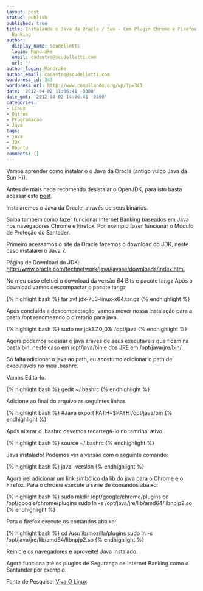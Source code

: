 ```yaml
---
layout: post
status: publish
published: true
title: Instalando o Java da Oracle / Sun - Com Plugin Chrome e Firefox - Internet
  Banking
author:
  display_name: Scudelletti
  login: Mandrake
  email: cadastro@scudelletti.com
  url: ''
author_login: Mandrake
author_email: cadastro@scudelletti.com
wordpress_id: 343
wordpress_url: http://www.compilando.org/wp/?p=343
date: '2012-04-02 11:06:41 -0300'
date_gmt: '2012-04-02 14:06:41 -0300'
categories:
- Linux
- Outros
- Programacao
- Java
tags:
- java
- JDK
- Ubuntu
comments: []
---
```

Vamos aprender como instalar o o Java da Oracle (antigo vulgo Java da Sun :-)).

Antes de mais nada recomendo desistalar o OpenJDK, para isto basta acessar este [post](/linux/programacao/java/2012/04/02/como-remover-o-openjdk-do-ubuntu-11-10.html).

Instalaremos o Java da Oracle, através de seus binários.

Saiba também como fazer funcionar Internet Banking baseados em Java nos navegadores Chrome e Firefox. Por exemplo fazer funcionar o Módulo de Proteção do Santader.

Primeiro acessamos o site da Oracle fazemos o download do JDK, neste caso instalarei o Java 7.

Página de Download do JDK:
<a href="http://www.oracle.com/technetwork/java/javase/downloads/index.html" title="Download JDK Oracle" target="_blank">http://www.oracle.com/technetwork/java/javase/downloads/index.html</a>

No meu caso efetuei o download da versão 64 Bits e pacote tar.gz
Após o download vamos descompactar o pacote tar.gz

{% highlight bash %}
tar xvf jdk-7u3-linux-x64.tar.gz
{% endhighlight %}

Após concluída a descompactação, vamos mover nossa instalação para a pasta /opt renomeando o diretório para java.

{% highlight bash %}
sudo mv jdk1.7.0_03/ /opt/java
{% endhighlight %}

Agora podemos acessar o java aravés de seus executaveis que ficam na pasta bin, neste caso em /opt/java/bin e dos JRE em /opt/java/jre/bin/.

Só falta adicionar o java ao path, eu acostumo adicionar o path de executaveis no meu .bashrc.

Vamos Editá-lo.

{% highlight bash %}
gedit ~/.bashrc
{% endhighlight %}

Adicione ao final do arquivo as seguintes linhas

{% highlight bash %}
#Java
export PATH=$PATH:/opt/java/bin
{% endhighlight %}

Após alterar o .bashrc devemos recarregá-lo no temrinal ativo

{% highlight bash %}
source ~/.bashrc
{% endhighlight %}

Java instalado!
Podemos ver a versão com o seguinte comando:

{% highlight bash %}
java -version
{% endhighlight %}

Agora irei adicionar um link simbólico da lib do java para o Chrome e o Firefox.
Para o chrome execute a serie de comandos abaixo:

{% highlight bash %}
sudo mkdir /opt/google/chrome/plugins
cd /opt/google/chrome/plugins
sudo ln -s /opt/java/jre/lib/amd64/libnpjp2.so
{% endhighlight %}

Para o firefox execute os comandos abaixo:

{% highlight bash %}
cd /usr/lib/mozilla/plugins
sudo ln -s /opt/java/jre/lib/amd64/libnpjp2.so
{% endhighlight %}

Reinicie os navegadores e aproveite!
Java Instalado.

Agora funciona até os plugins de Segurança de Internet Banking como o Santander por exemplo.

Fonte de Pesquisa: <a href="http://www.vivaolinux.com.br/dica/Instalando-Java-Plugin-nos-navegadores-Firefox-e-Chrome" title="Viva O Linux" target="_blank">Viva O Linux</a>
